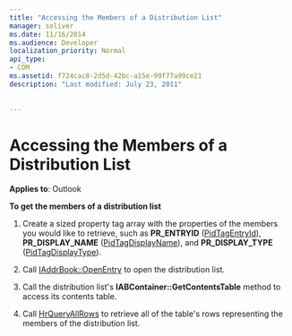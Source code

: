 ```yaml
---
title: "Accessing the Members of a Distribution List"
manager: soliver
ms.date: 11/16/2014
ms.audience: Developer
localization_priority: Normal
api_type:
- COM
ms.assetid: f724cac8-2d5d-42bc-a15e-99f77a99ce21
description: "Last modified: July 23, 2011"
 
 
---
```


# Accessing the Members of a Distribution List

  
  
**Applies to**: Outlook 
  
 **To get the members of a distribution list**
  
1. Create a sized property tag array with the properties of the members you would like to retrieve, such as **PR_ENTRYID** ([PidTagEntryId](pidtagentryid-canonical-property.md)), **PR_DISPLAY_NAME** ([PidTagDisplayName](pidtagdisplayname-canonical-property.md)), and **PR_DISPLAY_TYPE** ([PidTagDisplayType](pidtagdisplaytype-canonical-property.md)).
    
2. Call [IAddrBook::OpenEntry](iaddrbook-openentry.md) to open the distribution list. 
    
3. Call the distribution list's **IABContainer::GetContentsTable** method to access its contents table. 
    
4. Call [HrQueryAllRows](hrqueryallrows.md) to retrieve all of the table's rows representing the members of the distribution list. 
    

